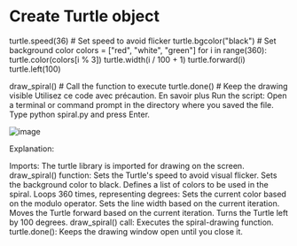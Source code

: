   # Create Turtle object
  turtle.speed(36)  # Set speed to avoid flicker
  turtle.bgcolor("black")  # Set background color
  colors = ["red", "white", "green"]
  for i in range(360):
    turtle.color(colors[i % 3])
    turtle.width(i / 100 + 1)
    turtle.forward(i)
    turtle.left(100)

draw_spiral()  # Call the function to execute
turtle.done()  # Keep the drawing visible
Utilisez ce code avec précaution. En savoir plus
Run the script:
Open a terminal or command prompt in the directory where you saved the file.
Type python spiral.py and press Enter.

![image](https://github.com/mouncef121/pythondrawing/assets/152737532/7a57169d-9e1b-4dc7-b77b-e7e6f0af1dfc)

Explanation:

Imports: The turtle library is imported for drawing on the screen.
draw_spiral() function:
Sets the Turtle's speed to avoid visual flicker.
Sets the background color to black.
Defines a list of colors to be used in the spiral.
Loops 360 times, representing degrees:
Sets the current color based on the modulo operator.
Sets the line width based on the current iteration.
Moves the Turtle forward based on the current iteration.
Turns the Turtle left by 100 degrees.
draw_spiral() call: Executes the spiral-drawing function.
turtle.done(): Keeps the drawing window open until you close it.
